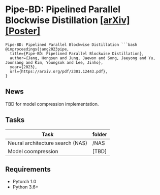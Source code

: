 # Pipe-BD: Pipelined Parallel Blockwise Distillation  [[arXiv]](https://arxiv.org/abs/2301.12443) [[Poster]](https://file.lzhu.me/projects/proxylessNAS/figures/ProxylessNAS_iclr_poster_final.pdf)

```
Pipe-BD: Pipelined Parallel Blockwise Distillation ```bash
@inproceedings{jang2023pipe,
  title={Pipe-BD: Pipelined Parallel Blockwise Distillation},
  author={Jang, Hongsun and Jung, Jaewon and Song, Jaeyong and Yu, Joonsang and Kim, Youngsok and Lee, Jinho},
  year={2023},
  url={https://arxiv.org/pdf/2301.12443.pdf},
}
```

## News
TBD for model compression implementation.

## Tasks
| Task                | folder    |
|--------------------|----------|
| Neural architecture search (NAS) | /NAS |
| Model coompression | [TBD] |

## Requirements
- Pytorch 1.0
- Python 3.6+
